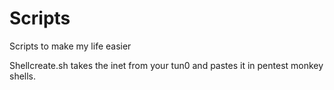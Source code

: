 # Scripts
Scripts to make my life easier

Shellcreate.sh takes the inet from your tun0 and pastes it in pentest monkey shells. 
